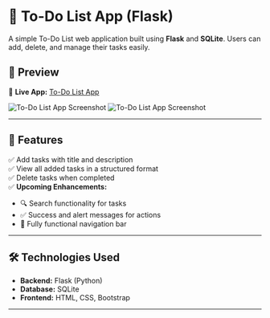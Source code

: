 # 📝 To-Do List App (Flask) 

A simple To-Do List web application built using **Flask** and **SQLite**. Users can add, delete, and manage their tasks easily.

## 🚀 Preview

🔗 **Live App:** [To-Do List App](https://to-do-listapp-0c84141d460d.herokuapp.com/)

![To-Do List App Screenshot](screenshot1.png)
![To-Do List App Screenshot](screenshot2.png)

---

## 📌 Features
✅ Add tasks with title and description  
✅ View all added tasks in a structured format  
✅ Delete tasks when completed  
✅ **Upcoming Enhancements:**
   - 🔍 Search functionality for tasks  
   - ✅ Success and alert messages for actions  
   - 📌 Fully functional navigation bar  

---

## 🛠️ Technologies Used
- **Backend:** Flask (Python)
- **Database:** SQLite
- **Frontend:** HTML, CSS, Bootstrap

---

